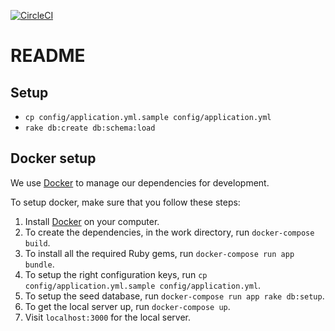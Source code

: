 [![CircleCI](https://circleci.com/gh/pulang-mengundi/pulang_mengundi/tree/master.svg?style=svg)](https://circleci.com/gh/pulang-mengundi/pulang_mengundi/tree/master)

# README

## Setup

* `cp config/application.yml.sample config/application.yml`
* `rake db:create db:schema:load`

## Docker setup

We use [Docker](https://www.docker.com/community-edition) to manage our dependencies for development.

To setup docker, make sure that you follow these steps:

1.  Install [Docker](https://www.docker.com/community-edition#/download) on your computer.
2.  To create the dependencies, in the work directory, run `docker-compose build`.
3.  To install all the required Ruby gems, run `docker-compose run app bundle`.
4.  To setup the right configuration keys, run `cp config/application.yml.sample config/application.yml`.
5.  To setup the seed database, run `docker-compose run app rake db:setup`.
6.  To get the local server up, run `docker-compose up`.
7.  Visit `localhost:3000` for the local server.
